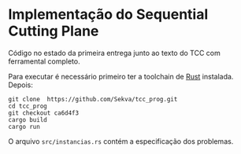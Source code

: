 # Implementação do Sequential Cutting Plane

Código no estado da primeira entrega junto ao texto do TCC com ferramental completo.

Para executar é necessário primeiro ter a toolchain de [Rust](https://rustup.rs/) instalada. Depois:

```
git clone  https://github.com/Sekva/tcc_prog.git
cd tcc_prog
git checkout ca6d4f3
cargo build
cargo run
```

O arquivo `src/instancias.rs` contém a especificação dos problemas.
